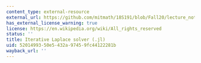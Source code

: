 ```yaml
---
content_type: external-resource
external_url: https://github.com/mitmath/18S191/blob/Fall20/lecture_notebooks/week10/03-iterative_laplace_solver.jl
has_external_license_warning: true
license: https://en.wikipedia.org/wiki/All_rights_reserved
status: ''
title: Iterative Laplace solver (.jl)
uid: 52014993-50e5-432a-9745-9fc44122281b
wayback_url: ''
---
```

